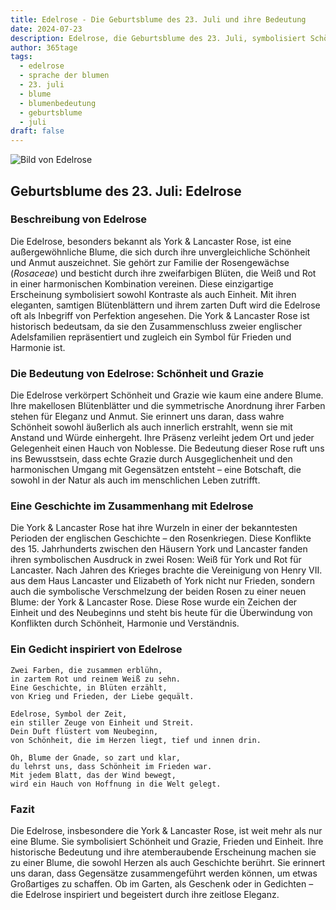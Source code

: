 ```yaml
---
title: Edelrose - Die Geburtsblume des 23. Juli und ihre Bedeutung
date: 2024-07-23
description: Edelrose, die Geburtsblume des 23. Juli, symbolisiert Schönheit und Grazie. Erfahre mehr über ihre Geschichte, Bedeutung und Symbolik in der Sprache der Blumen.
author: 365tage
tags:
  - edelrose
  - sprache der blumen
  - 23. juli
  - blume
  - blumenbedeutung
  - geburtsblume
  - juli
draft: false
---
```


![Bild von Edelrose](https://cdn.pixabay.com/photo/2014/03/30/13/01/rose-301406_1280.jpg#center)


## Geburtsblume des 23. Juli: Edelrose

### Beschreibung von Edelrose

Die Edelrose, besonders bekannt als York & Lancaster Rose, ist eine außergewöhnliche Blume, die sich durch ihre unvergleichliche Schönheit und Anmut auszeichnet. Sie gehört zur Familie der Rosengewächse (_Rosaceae_) und besticht durch ihre zweifarbigen Blüten, die Weiß und Rot in einer harmonischen Kombination vereinen. Diese einzigartige Erscheinung symbolisiert sowohl Kontraste als auch Einheit. Mit ihren eleganten, samtigen Blütenblättern und ihrem zarten Duft wird die Edelrose oft als Inbegriff von Perfektion angesehen. Die York & Lancaster Rose ist historisch bedeutsam, da sie den Zusammenschluss zweier englischer Adelsfamilien repräsentiert und zugleich ein Symbol für Frieden und Harmonie ist.

### Die Bedeutung von Edelrose: Schönheit und Grazie

Die Edelrose verkörpert Schönheit und Grazie wie kaum eine andere Blume. Ihre makellosen Blütenblätter und die symmetrische Anordnung ihrer Farben stehen für Eleganz und Anmut. Sie erinnert uns daran, dass wahre Schönheit sowohl äußerlich als auch innerlich erstrahlt, wenn sie mit Anstand und Würde einhergeht. Ihre Präsenz verleiht jedem Ort und jeder Gelegenheit einen Hauch von Noblesse. Die Bedeutung dieser Rose ruft uns ins Bewusstsein, dass echte Grazie durch Ausgeglichenheit und den harmonischen Umgang mit Gegensätzen entsteht – eine Botschaft, die sowohl in der Natur als auch im menschlichen Leben zutrifft.

### Eine Geschichte im Zusammenhang mit Edelrose

Die York & Lancaster Rose hat ihre Wurzeln in einer der bekanntesten Perioden der englischen Geschichte – den Rosenkriegen. Diese Konflikte des 15. Jahrhunderts zwischen den Häusern York und Lancaster fanden ihren symbolischen Ausdruck in zwei Rosen: Weiß für York und Rot für Lancaster. Nach Jahren des Krieges brachte die Vereinigung von Henry VII. aus dem Haus Lancaster und Elizabeth of York nicht nur Frieden, sondern auch die symbolische Verschmelzung der beiden Rosen zu einer neuen Blume: der York & Lancaster Rose. Diese Rose wurde ein Zeichen der Einheit und des Neubeginns und steht bis heute für die Überwindung von Konflikten durch Schönheit, Harmonie und Verständnis.

### Ein Gedicht inspiriert von Edelrose

```
Zwei Farben, die zusammen erblühn,  
in zartem Rot und reinem Weiß zu sehn.  
Eine Geschichte, in Blüten erzählt,  
von Krieg und Frieden, der Liebe gequält.  

Edelrose, Symbol der Zeit,  
ein stiller Zeuge von Einheit und Streit.  
Dein Duft flüstert vom Neubeginn,  
von Schönheit, die im Herzen liegt, tief und innen drin.  

Oh, Blume der Gnade, so zart und klar,  
du lehrst uns, dass Schönheit im Frieden war.  
Mit jedem Blatt, das der Wind bewegt,  
wird ein Hauch von Hoffnung in die Welt gelegt.  
```

### Fazit

Die Edelrose, insbesondere die York & Lancaster Rose, ist weit mehr als nur eine Blume. Sie symbolisiert Schönheit und Grazie, Frieden und Einheit. Ihre historische Bedeutung und ihre atemberaubende Erscheinung machen sie zu einer Blume, die sowohl Herzen als auch Geschichte berührt. Sie erinnert uns daran, dass Gegensätze zusammengeführt werden können, um etwas Großartiges zu schaffen. Ob im Garten, als Geschenk oder in Gedichten – die Edelrose inspiriert und begeistert durch ihre zeitlose Eleganz.